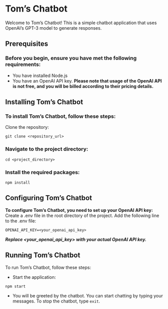 # Tom’s Chatbot
Welcome to Tom’s Chatbot! This is a simple chatbot application that uses OpenAI’s GPT-3 model to generate responses.

## Prerequisites
### Before you begin, ensure you have met the following requirements:
- You have installed Node.js
- You have an OpenAI API key. 
**Please note that usage of the OpenAI API is not free, and you will be billed according to their pricing details.**

## Installing Tom’s Chatbot
### To install Tom’s Chatbot, follow these steps:
Clone the repository:
```
git clone <repository_url>
```

### Navigate to the project directory:
```
cd <project_directory>
```

### Install the required packages:
```
npm install
```

## Configuring Tom’s Chatbot
**To configure Tom’s Chatbot, you need to set up your OpenAI API key:**
Create a .env file in the root directory of the project.
Add the following line to the .env file:
```
OPENAI_API_KEY=<your_openai_api_key>
```

_**Replace <your_openai_api_key> with your actual OpenAI API key.**_

## Running Tom’s Chatbot
To run Tom’s Chatbot, follow these steps:
- Start the application:
```
npm start
```

- You will be greeted by the chatbot. You can start chatting by typing your messages.
To stop the chatbot, type ```exit```.
